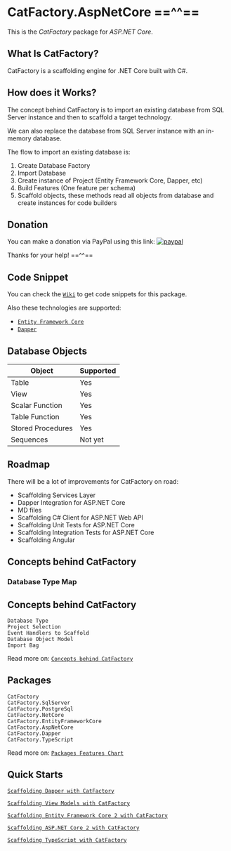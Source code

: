 # CatFactory.AspNetCore ==^^==

This is the *CatFactory* package for *ASP.NET Core*.

## What Is CatFactory?

CatFactory is a scaffolding engine for .NET Core built with C#.

## How does it Works?

The concept behind CatFactory is to import an existing database from SQL Server instance and then to scaffold a target technology.

We can also replace the database from SQL Server instance with an in-memory database.

The flow to import an existing database is:

1. Create Database Factory
2. Import Database
3. Create instance of Project (Entity Framework Core, Dapper, etc)
4. Build Features (One feature per schema)
5. Scaffold objects, these methods read all objects from database and create instances for code builders

## Donation

You can make a donation via PayPal using this link: [![paypal](https://www.paypalobjects.com/en_US/i/btn/btn_donateCC_LG.gif)](https://www.paypal.com/cgi-bin/webscr?cmd=_donations&business=XB49JFNSMGY6U&item_name=CatFactory&currency_code=USD&source=url)

Thanks for your help! ==^^==

## Code Snippet

You can check the [`Wiki`](https://github.com/hherzl/CatFactory.AspNetCore/wiki) to get code snippets for this package.

Also these technologies are supported:

+ [`Entity Framework Core`](https://github.com/hherzl/CatFactory.EntityFrameworkCore)
+ [`Dapper`](https://github.com/hherzl/CatFactory.Dapper)

## Database Objects

|Object|Supported|
|------|---------|
|Table|Yes|
|View|Yes|
|Scalar Function|Yes|
|Table Function|Yes|
|Stored Procedures|Yes|
|Sequences|Not yet|

## Roadmap

There will be a lot of improvements for CatFactory on road:

* Scaffolding Services Layer
* Dapper Integration for ASP.NET Core
* MD files
* Scaffolding C# Client for ASP.NET Web API
* Scaffolding Unit Tests for ASP.NET Core
* Scaffolding Integration Tests for ASP.NET Core
* Scaffolding Angular

## Concepts behind CatFactory

### Database Type Map

## Concepts behind CatFactory

    Database Type
    Project Selection
    Event Handlers to Scaffold
    Database Object Model
    Import Bag

Read more on: [`Concepts behind CatFactory`](https://github.com/hherzl/CatFactory/wiki/Concepts-behind-CatFactory)

## Packages

    CatFactory
    CatFactory.SqlServer
    CatFactory.PostgreSql
    CatFactory.NetCore
    CatFactory.EntityFrameworkCore
    CatFactory.AspNetCore
    CatFactory.Dapper
    CatFactory.TypeScript

Read more on: [`Packages Features Chart`](https://github.com/hherzl/CatFactory/wiki/Packages-Features-Chart)

## Quick Starts

[`Scaffolding Dapper with CatFactory`](https://www.codeproject.com/Articles/1213355/Scaffolding-Dapper-with-CatFactory)

[`Scaffolding View Models with CatFactory`](https://www.codeproject.com/Tips/1164636/Scaffolding-View-Models-with-CatFactory)

[`Scaffolding Entity Framework Core 2 with CatFactory`](https://www.codeproject.com/Articles/1160615/Scaffolding-Entity-Framework-Core-with-CatFactory)

[`Scaffolding ASP.NET Core 2 with CatFactory`](https://www.codeproject.com/Tips/1229909/Scaffolding-ASP-NET-Core-with-CatFactory)

[`Scaffolding TypeScript with CatFactory`](https://www.codeproject.com/Tips/1166380/Scaffolding-TypeScript-with-CatFactory)
